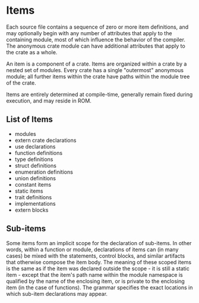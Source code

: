 # Items

Each source file contains a sequence of zero or more item definitions, and may optionally begin with any number of attributes that apply to the containing module, most of which influence the behavior of the compiler. The anonymous crate module can have additional attributes that apply to the crate as a whole.

An item is a component of a crate. Items are organized within a crate by a nested set of modules. Every crate has a single "outermost" anonymous module; all further items within the crate have paths within the module tree of the crate.

Items are entirely determined at compile-time, generally remain fixed during execution, and may reside in ROM.


## List of Items
- modules
- extern crate declarations
- use declarations
- function definitions
- type definitions
- struct definitions
- enumeration definitions
- union definitions
- constant items
- static items
- trait definitions
- implementations
- extern blocks


## Sub-items
Some items form an implicit scope for the declaration of sub-items. In other words, within a function or module, declarations of items can (in many cases) be mixed with the statements, control blocks, and similar artifacts that otherwise compose the item body. The meaning of these scoped items is the same as if the item was declared outside the scope - it is still a static item - except that the item's path name within the module namespace is qualified by the name of the enclosing item, or is private to the enclosing item (in the case of functions). The grammar specifies the exact locations in which sub-item declarations may appear.

